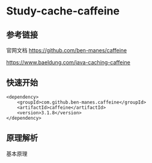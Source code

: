 # Study-cache-caffeine



## 参考链接

官网文档 https://github.com/ben-manes/caffeine

https://www.baeldung.com/java-caching-caffeine

## 快速开始



```
<dependency>
    <groupId>com.github.ben-manes.caffeine</groupId>
    <artifactId>caffeine</artifactId>
    <version>3.1.8</version>
</dependency>
```



## 原理解析

基本原理